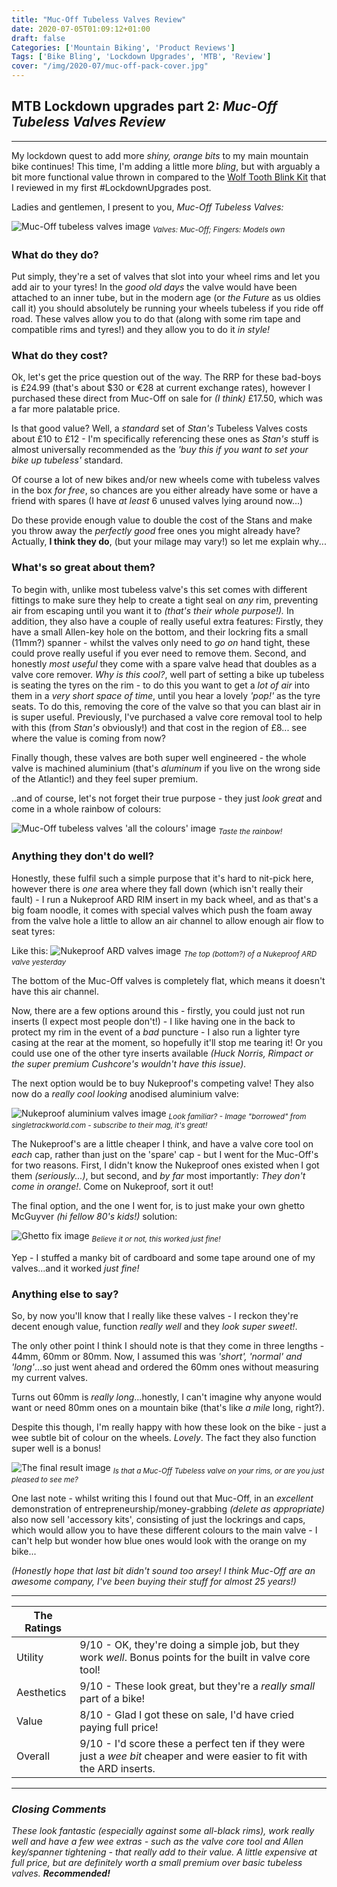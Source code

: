 ```yaml
---
title: "Muc-Off Tubeless Valves Review"
date: 2020-07-05T01:09:12+01:00
draft: false
Categories: ['Mountain Biking', 'Product Reviews']
Tags: ['Bike Bling', 'Lockdown Upgrades', 'MTB', 'Review']
cover: "/img/2020-07/muc-off-pack-cover.jpg"
---
```


## MTB Lockdown upgrades part 2: _Muc-Off Tubeless Valves Review_
---
My lockdown quest to add more _shiny, orange bits_ to my main mountain bike continues!
This time, I'm adding a little more _bling_, but with arguably a bit more functional value thrown in compared to the [Wolf Tooth Blink Kit](/posts/wolf-tooth-bling-kit/) that I reviewed in my first #LockdownUpgrades post.

Ladies and gentlemen, I present to you, _Muc-Off Tubeless Valves:_

![Muc-Off tubeless valves image](/img/2020-07/muc-off-pack.jpg "More shinies!")
<sub> _Valves: Muc-Off; Fingers: Models own_ </sub>

### What do they do?
Put simply, they're a set of valves that slot into your wheel rims and let you add air to your tyres!
In the _good old days_ the valve would have been attached to an inner tube, but in the modern age (or _the Future_ as us oldies call it) you should absolutely be running your wheels tubeless if you ride off road.
These valves allow you to do that (along with some rim tape and compatible rims and tyres!) and they allow you to do it _in style!_


### What do they cost?
Ok, let's get the price question out of the way. The RRP for these bad-boys is £24.99 (that's about $30 or €28 at current exchange rates), however I purchased these direct from Muc-Off on sale for _(I think)_ £17.50, which was a far more palatable price.

Is that good value? Well, a _standard_ set of _Stan's_ Tubeless Valves costs about £10 to £12 - I'm specifically referencing these ones as _Stan's_ stuff is almost universally recommended as the _'buy this if you want to set your bike up tubeless'_ standard.

Of course a lot of new bikes and/or new wheels come with tubeless valves in the box _for free_, so chances are you either already have some or have a friend with spares (I have _at least_ 6 unused valves lying around now...)

Do these provide enough value to double the cost of the Stans and make you throw away the _perfectly good_ free ones you might already have? Actually, **I think they do**, (but your milage may vary!) so let me explain why...

### What's so great about them?
To begin with, unlike most tubeless valve's this set comes with different fittings to make sure they help to create a tight seal on _any_ rim, preventing air from escaping until you want it to _(that's their whole purpose!)._ In addition, they also have a couple of really useful extra features:
Firstly, they have a small Allen-key hole on the bottom, and their lockring fits a small (11mm?) spanner - whilst the valves only need to _go on_ hand tight, these could prove really useful if you ever need to remove them.
Second, and honestly _most useful_ they come with a spare valve head that doubles as a valve core remover. _Why is this cool?_, well part of setting a bike up tubeless is seating the tyres on the rim - to do this you want to get a _lot of air_ into them in a _very short space of time_, until you hear a lovely _'pop!'_ as the tyre seats.
To do this, removing the core of the valve so that you can blast air in is super useful.
Previously, I've purchased a valve core removal tool to help with this (from _Stan's_ obviously!) and that cost in the region of £8... see where the value is coming from now?

Finally though, these valves are both super well engineered - the whole valve is machined aluminium (that's _aluminum_ if you live on the wrong side of the Atlantic!) and they feel super premium.

..and of course, let's not forget their true purpose - they just _look great_ and come in a whole rainbow of colours:

![Muc-Off tubeless valves 'all the colours' image](/img/2020-07/Valves-All-Colours.jpg "Taste the rainbow!")
<sub> _Taste the rainbow!_ </sub>


### Anything they don't do well?
Honestly, these fulfil such a simple purpose that it's hard to nit-pick here, however there is _one_ area where they fall down (which isn't really their fault) - I run a Nukeproof ARD RIM insert in my back wheel, and as that's a big foam noodle, it comes with special valves which push the foam away from the valve hole a little to allow an air channel to allow enough air flow to seat tyres:

Like this:
![Nukeproof ARD valves image](/img/2020-07/Nukeproof-valve.jpg "Nukeproof ARD valve")
<sub> _The top (bottom?) of a Nukeproof ARD valve yesterday_ </sub>

The bottom of the Muc-Off valves is completely flat, which means it doesn't have this air channel.

Now, there are a few options around this - firstly, you could just not run inserts (I expect most people don't!) - I like having one in the back to protect my rim in the event of a _bad_ puncture - I also run a lighter tyre casing at the rear at the moment, so hopefully it'll stop me tearing it! Or you could use one of the other tyre inserts available _(Huck Norris, Rimpact or the super premium Cushcore's wouldn't have this issue)._

The next option would be to buy Nukeproof's competing valve! They also now do a _really cool looking_ anodised aluminium valve:

![Nukeproof aluminium valves image](/img/2020-07/nukeproof-new-valves.jpg "These look familiar...")
<sub> _Look familiar? - Image "borrowed" from singletrackworld.com - subscribe to their mag, it's great!_ </sub>

The Nukeproof's are a little cheaper I think, and have a valve core tool on _each_ cap, rather than just on the 'spare' cap - but I went for the Muc-Off's for two reasons. First, I didn't know the Nukeproof ones existed when I got them _(seriously...)_, but second, and _by far_ most importantly: _They don't come in orange!_.
Come on Nukeproof, sort it out!

The final option, and the one I went for, is to just make your own ghetto McGuyver _(hi fellow 80's kids!)_ solution:

![Ghetto fix image](/img/2020-07/ghetto-fix.jpg "Seriously, what's with all the thumb shots!")
<sub> _Believe it or not, this worked just fine!_ </sub>

Yep - I stuffed a manky bit of cardboard and some tape around one of my valves...and it worked _just fine!_

### Anything else to say?

So, by now you'll know that I really like these valves - I reckon they're decent enough value, function _really well_ and they _look super sweet!_.

The only other point I think I should note is that they come in three lengths - 44mm, 60mm or 80mm. Now, I assumed this was _'short', 'normal' and 'long'_...so just went ahead and ordered the 60mm ones without measuring my current valves.

Turns out 60mm is _really long_...honestly, I can't imagine why anyone would want or need 80mm ones on a mountain bike (that's like _a mile_ long, right?).

Despite this though, I'm really happy with how these look on the bike - just a wee subtle bit of colour on the wheels. _Lovely_. The fact they also function super well is a bonus!

![The final result image](/img/2020-07/The-end-result.jpg "Super sexy!")
<sub> _Is that a Muc-Off Tubeless valve on your rims, or are you just pleased to see me?_ </sub>

One last note - whilst writing this I found out that Muc-Off,  in an _excellent_ demonstration of entrepreneurship/money-grabbing _(delete as appropriate)_ also now sell 'accessory kits', consisting of just the lockrings and caps, which would allow you to have these different colours to the main valve - I can't help but wonder how blue ones would look with the orange on my bike...

_(Honestly hope that last bit didn't sound too arsey! I think Muc-Off are an awesome company, I've been buying their stuff for almost 25 years!)_

___
| The Ratings   |   |
|---------------|---|
| Utility | 9/10 - OK, they're doing a simple job, but they work _well_. Bonus points for the built in valve core tool!  |
| Aesthetics    |  9/10 - These look great, but they're a _really small_ part of a bike! |
| Value         | 8/10 -  Glad I got these on sale, I'd have cried paying full price! |
| Overall       | 9/10 - I'd score these a perfect ten if they were just a _wee bit_ cheaper and were easier to fit with the ARD inserts. |

___
### _Closing Comments_

_These look fantastic (especially against some all-black rims), work really well and have a few wee extras - such as the valve core tool and Allen key/spanner tightening - that really add to their value. A little expensive at full price, but are definitely worth a small premium over basic tubeless valves. **Recommended!**_
